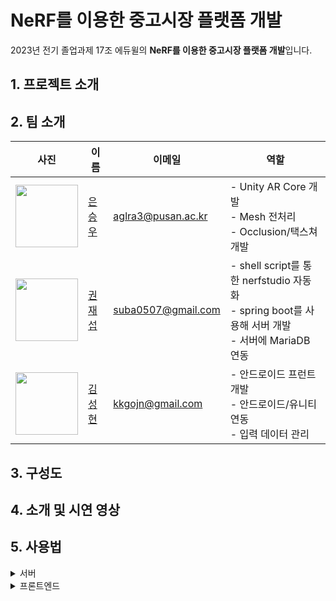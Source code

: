 # NeRF를 이용한 중고시장 플랫폼 개발

2023년 전기 졸업과제 17조 에듀윌의 **NeRF를 이용한 중고시장 플랫폼 개발**입니다.

## 1. 프로젝트 소개

## 2. 팀 소개

| 사진                                                         | 이름                                       | 이메일             | 역할                                                                                                   |
| ------------------------------------------------------------ | ------------------------------------------ | ------------------ | ------------------------------------------------------------------------------------------------------ |
| <img src="https://github.com/aglra3.png" width="100">        | [은승우](https://github.com/aglra3)        | aglra3@pusan.ac.kr | - Unity AR Core 개발 <br>- Mesh 전처리<br>- Occlusion/택스쳐 개발                                      |
| <img src="https://github.com/JaesubKwon.png" width="100">    | [권재섭](https://github.com/JaesubKwon)    | suba0507@gmail.com | - shell script를 통한 nerfstudio 자동화 <br>- spring boot를 사용해 서버 개발 <br>- 서버에 MariaDB 연동 |
| <img src="https://github.com/SeonghyeonKim.png" width="100"> | [김성현](https://github.com/SeonghyeonKim) | kkgojn@gmail.com   | - 안드로이드 프런트 개발 <br>- 안드로이드/유니티 연동 <br>- 입력 데이터 관리                           |

## 3. 구성도

## 4. 소개 및 시연 영상

## 5. 사용법

<details>
<summary>서버</summary>
<div>

</div>
</details>

<details>
<summary>프론트엔드</summary>
<div>

</div>
</details>
